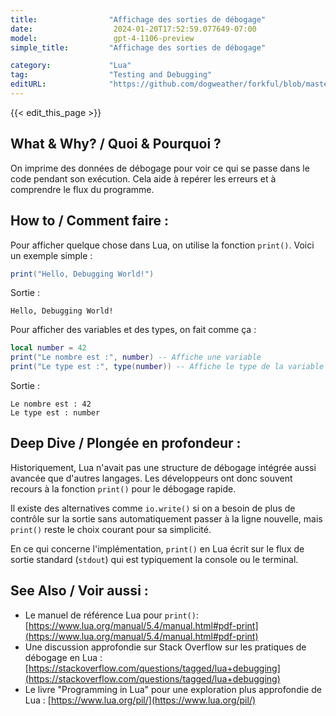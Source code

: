```yaml
---
title:                "Affichage des sorties de débogage"
date:                  2024-01-20T17:52:59.077649-07:00
model:                 gpt-4-1106-preview
simple_title:         "Affichage des sorties de débogage"

category:             "Lua"
tag:                  "Testing and Debugging"
editURL:              "https://github.com/dogweather/forkful/blob/master/content/fr/lua/printing-debug-output.md"
---
```


{{< edit_this_page >}}

## What & Why? / Quoi & Pourquoi ?
On imprime des données de débogage pour voir ce qui se passe dans le code pendant son exécution. Cela aide à repérer les erreurs et à comprendre le flux du programme.

## How to / Comment faire :
Pour afficher quelque chose dans Lua, on utilise la fonction `print()`. Voici un exemple simple :

```Lua
print("Hello, Debugging World!")
```

Sortie :
```
Hello, Debugging World!
```

Pour afficher des variables et des types, on fait comme ça :

```Lua
local number = 42
print("Le nombre est :", number) -- Affiche une variable
print("Le type est :", type(number)) -- Affiche le type de la variable
```

Sortie :
```
Le nombre est : 42
Le type est : number
```

## Deep Dive / Plongée en profondeur :
Historiquement, Lua n'avait pas une structure de débogage intégrée aussi avancée que d'autres langages. Les développeurs ont donc souvent recours à la fonction `print()` pour le débogage rapide. 

Il existe des alternatives comme `io.write()` si on a besoin de plus de contrôle sur la sortie sans automatiquement passer à la ligne nouvelle, mais `print()` reste le choix courant pour sa simplicité.

En ce qui concerne l'implémentation, `print()` en Lua écrit sur le flux de sortie standard (`stdout`) qui est typiquement la console ou le terminal.

## See Also / Voir aussi :
- Le manuel de référence Lua pour `print()`: [https://www.lua.org/manual/5.4/manual.html#pdf-print](https://www.lua.org/manual/5.4/manual.html#pdf-print)
- Une discussion approfondie sur Stack Overflow sur les pratiques de débogage en Lua : [https://stackoverflow.com/questions/tagged/lua+debugging](https://stackoverflow.com/questions/tagged/lua+debugging)
- Le livre "Programming in Lua" pour une exploration plus approfondie de Lua : [https://www.lua.org/pil/](https://www.lua.org/pil/)
